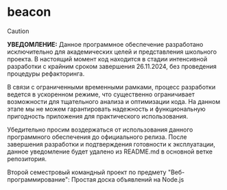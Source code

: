 # beacon
> [!CAUTION]
> **УВЕДОМЛЕНИЕ:**
> Данное программное обеспечение разработано исключительно для академических целей и представления школьного проекта. В настоящий момент код находится в стадии интенсивной разработки с крайним сроком завершения 26.11.2024, без проведения процедуры рефакторинга.
> 
> В связи с ограниченными временными рамками, процесс разработки ведется в ускоренном режиме, что существенно ограничивает возможности для тщательного анализа и оптимизации кода. На данном этапе мы не можем гарантировать надежность и функциональную пригодность приложения для практического использования.
> 
> Убедительно просим воздержаться от использования данного программного обеспечения до официального релиза. После завершения разработки и подтверждения готовности к эксплуатации, данное уведомление будет удалено из README.md в основной ветке репозитория.

Второй семестровый командный проект по предмету "Веб-программирование": Простая доска объявлений на Node.js